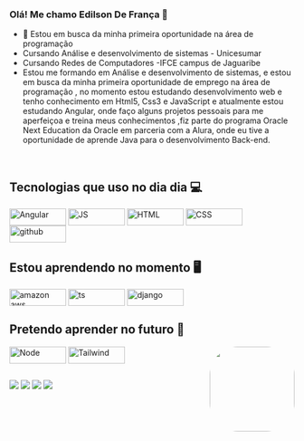 ### Olá! Me chamo Edilson De França 👋


- 🔭 Estou em busca da minha primeira oportunidade na área de programação
- Cursando Análise e desenvolvimento de sistemas - Unicesumar
- Cursando Redes de Computadores -IFCE campus de Jaguaribe
- Estou me formando em Análise e desenvolvimento de sistemas, e estou em busca da minha primeira oportunidade de emprego na área de programação , no momento estou estudando desenvolvimento web e tenho conhecimento em Html5, Css3 e JavaScript e atualmente estou estudando Angular, onde faço alguns projetos pessoais para me aperfeiçoa e treina meus conhecimentos ,fiz parte do programa Oracle Next Education da Oracle em parceria com a Alura, onde eu tive a oportunidade de aprende Java para o desenvolvimento Back-end.


<div style="display: inline_block"><br>

## Tecnologias que uso no dia dia 💻

<img align="center" alt="Angular" height="30" width="100" src="https://img.shields.io/badge/Angular-DD0031?style=for-the-badge&logo=angular&logoColor=white">
<img align="center" alt="JS" height="30" width="100" src="https://img.shields.io/badge/JavaScript-F7DF1E?style=for-the-badge&logo=javascript&logoColor=black">
<img align="center" alt="HTML" height="30" width="100" src="https://img.shields.io/badge/HTML5-E34F26?style=for-the-badge&logo=html5&logoColor=white">
<img align="center" alt="CSS" height="30" width="100" src="https://img.shields.io/badge/CSS3-1572B6?style=for-the-badge&logo=css3&logoColor=white">
<img align="center" alt="github" height="30" width="100" src="https://img.shields.io/badge/GitHub-100000?style=for-the-badge&logo=github&logoColor=white">

 ## Estou aprendendo no momento 🖥️

  <img align="center" alt="amazon aws" height="30" width="100" src="https://img.shields.io/badge/Amazon_AWS-232F3E?style=for-the-badge&logo=amazon-aws&logoColor=white">
  <img align="center" alt="ts" height="30" width="100" src="https://img.shields.io/badge/TypeScript-007ACC?style=for-the-badge&logo=typescript&logoColor=white">
  <img align="center" alt="django" height="30" width="100" src="https://img.shields.io/badge/Django-092E20?style=for-the-badge&logo=django&logoColor=white">
 

## Pretendo aprender no futuro 📖
  
  <img align="center" alt="Node" height="30" width="100" src="https://img.shields.io/badge/Node.js-43853D?style=for-the-badge&logo=node.js&logoColor=white">
  <img align="center" alt="Tailwind" height="30" width="100" src="https://img.shields.io/badge/Tailwind_CSS-38B2AC?style=for-the-badge&logo=tailwind-css&logoColor=white">
  
  <img align="right" alt="" height="150" style="border-radius:50px;" src="https://media.giphy.com/media/STwJ5LwAN05bO/giphy.gif">
</div>
  
  ##
 
<div> 

  <a href="https://instagram.com/edilson_melo05" target="_blank"><img src="https://img.shields.io/badge/-Instagram-%23E4405F?style=for-the-badge&logo=instagram&logoColor=white" target="_blank"></a>
 <a href="https://discord.com/channels/@6146" target="_blank"><img src="https://img.shields.io/badge/Discord-7289DA?style=for-the-badge&logo=discord&logoColor=white" target="_blank"></a> 
  <a href = "mailto:edilson.franca.melo@gmail.com"><img src="https://img.shields.io/badge/Gmail-D14836?style=for-the-badge&logo=gmail&logoColor=white"></a>
  <a href="https://www.linkedin.com/in/edilson-de-franca-front-end-developer/" target="_blank"><img src="https://img.shields.io/badge/-LinkedIn-%230077B5?style=for-the-badge&logo=linkedin&logoColor=white" target="_blank"></a> 
 

</div>
  

